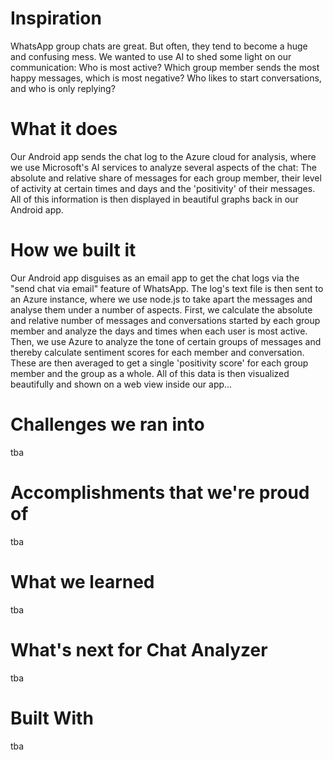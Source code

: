 # Inspiration

WhatsApp group chats are great. But often, they tend to become a huge and confusing mess. We wanted to use AI to shed some light on our communication: Who is most active? Which group member sends the most happy messages, which is most negative? Who likes to start conversations, and who is only replying?

# What it does

Our Android app sends the chat log to the Azure cloud for analysis, where we use Microsoft's AI services to analyze several aspects of the chat: The absolute and relative share of messages for each group member, their level of activity at certain times and days and the 'positivity' of their messages.
All of this information is then displayed in beautiful graphs back in our Android app.


# How we built it
Our Android app disguises as an email app to get the chat logs via the "send chat via email" feature of WhatsApp. The log's text file is then sent to an Azure instance, where we use node.js to take apart the messages and analyse them under a number of aspects.
First, we calculate the absolute and relative number of messages and conversations started by each group member and analyze the days and times when each user is most active. Then, we use Azure to analyze the tone of certain groups of messages and thereby calculate sentiment scores for each member and conversation. These are then averaged to get a single 'positivity score' for each group member and the group as a whole.
All of this data is then visualized beautifully and shown on a web view inside our app...

# Challenges we ran into

tba

# Accomplishments that we're proud of

tba

# What we learned

tba

# What's next for Chat Analyzer

tba

# Built With

tba 


